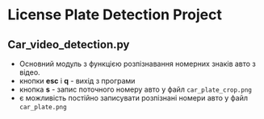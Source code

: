 # License Plate Detection Project

## Car_video_detection.py
- Основний модуль з функцією розпізнавання номерних знаків авто з відео.
- кнопки **esc** і **q** - вихід з програми
- кнопка **s** - запис поточного номеру авто у файл ``car_plate_crop.png``
- є можливість постійно записувати розпізнані номери авто у файл ``car_plate.png``
